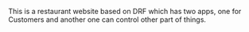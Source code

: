 This is a restaurant website based on DRF which has two apps, one for Customers and another one can control other part of things.
